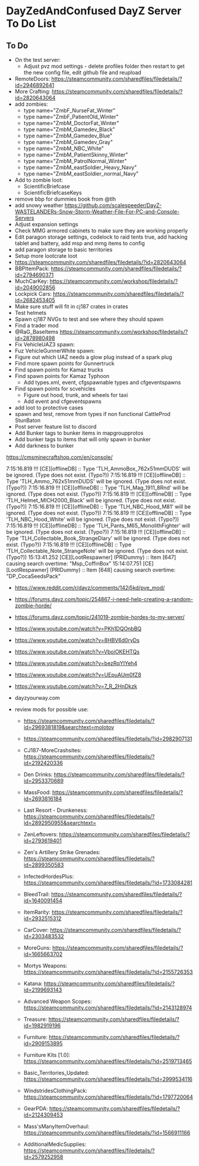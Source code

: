 <!-- ======================================== TODO.md Start ======================================== -->


<!-- ------------------------------ Intro Start ------------------------------ -->

# DayZedAndConfused DayZ Server To Do List

<!-- ------------------------------ Intro End ------------------------------ -->


<!-- ------------------------------ Overview Start ------------------------------ -->

 
<!-- ------------------------------ Overview End ------------------------------ -->


<!-- ------------------------------ TODO Start ------------------------------ -->

## To Do 

- On the test server: 
  - Adjust pvz mod settings - delete profiles folder then restart to get the new config file, edit github file and reupload
- RemoteDoors: https://steamcommunity.com/sharedfiles/filedetails/?id=2946892641
- More Crafting: https://steamcommunity.com/sharedfiles/filedetails/?id=2820643064
- add zombies:
  - type name="ZmbF_NurseFat_Winter"
  - type name="ZmbF_PatientOld_Winter"
  - type name="ZmbM_DoctorFat_Winter"
  - type name="ZmbM_Gamedev_Black"
  - type name="ZmbM_Gamedev_Blue"
  - type name="ZmbM_Gamedev_Gray"
  - type name="ZmbM_NBC_White"
  - type name="ZmbM_PatientSkinny_Winter"
  - type name="ZmbM_PatrolNormal_Winter"
  - type name="ZmbM_eastSoldier_Heavy_Navy"
  - type name="ZmbM_eastSoldier_normal_Navy"
- Add to zombie loot:
  - ScientificBriefcase
  - ScientificBriefcaseKeys
- remove bbp for dummies book from @tlh
- add snowy weather https://github.com/scalespeeder/DayZ-WASTELANDERs-Snow-Storm-Weather-File-For-PC-and-Console-Servers
- Adjust expansion settings
- Check MMG armored cabinets to make sure they are working properly
- Edit paragon storage settings, codelock to raid tents true, add hacking tablet and battery, add msp and mmg items to config
- add paragon storage to basic territories
- Setup more lootcrate loot
- https://steamcommunity.com/sharedfiles/filedetails/?id=2820643064
- BBPItemPack: https://steamcommunity.com/sharedfiles/filedetails/?id=2794690371
- MuchCarKey: https://steamcommunity.com/workshop/filedetails/?id=2049002856
- Lockpick Cars: https://steamcommunity.com/sharedfiles/filedetails/?id=2682453405
- Make sure stuff will fit in cj187 crates in crates
- Test helmets
- Spawn cj187 NVGs to test and see where they should spawn
- Find a trader mod
- @RaG_BaseItems https://steamcommunity.com/workshop/filedetails/?id=2878980498
- Fix VehicleUAZ3 spawn: 		    <!-- Pond N of Novy Lug Military -->
- Fuz VehicleGunnerWhite spawn:  		<!-- NEAF -->
- Figure out which UAZ needs a glow plug instead of a spark plug
- Find more spawn points for Gunnertruck
- Find spawn points for Kamaz trucks
- Find spawn points for Kamaz Typhoon
  - Add types.xml, event, cfgspawnable types and cfgeventspawns
- Find spawn points for scvehicles
  - Figure out hood, trunk, and wheels for taxi
  - Add event and cfgeventspawns
- add loot to protective cases
- spawn and test, remove from types if non functional CattleProd StunBaton
- Post server feature list to discord
- Add Bunker tags to bunker items in mapgroupprotos
- Add bunker tags to items that will only spawn in bunker
- Add darkness to bunker







https://cmsminecraftshop.com/en/console/

 7:15:16.819 !!! [CE][offlineDB] :: Type 'TLH_AmmoBox_762x51mmDUDS' will be ignored. (Type does not exist. (Typo?))
 7:15:16.819 !!! [CE][offlineDB] :: Type 'TLH_Ammo_762x51mmDUDS' will be ignored. (Type does not exist. (Typo?))
 7:15:16.819 !!! [CE][offlineDB] :: Type 'TLH_Mag_1911_8Rnd' will be ignored. (Type does not exist. (Typo?))
 7:15:16.819 !!! [CE][offlineDB] :: Type 'TLH_Helmet_MICH2000_Black' will be ignored. (Type does not exist. (Typo?))
 7:15:16.819 !!! [CE][offlineDB] :: Type 'TLH_NBC_Hood_M81' will be ignored. (Type does not exist. (Typo?))
 7:15:16.819 !!! [CE][offlineDB] :: Type 'TLH_NBC_Hood_White' will be ignored. (Type does not exist. (Typo?))
 7:15:16.819 !!! [CE][offlineDB] :: Type 'TLH_Pants_M65_MonolithFighter' will be ignored. (Type does not exist. (Typo?))
 7:15:16.819 !!! [CE][offlineDB] :: Type 'TLH_Collectable_Book_StrangeDiary' will be ignored. (Type does not exist. (Typo?))
 7:15:16.819 !!! [CE][offlineDB] :: Type 'TLH_Collectable_Note_StrangeNote' will be ignored. (Type does not exist. (Typo?))
 15:13:41.252 [CE][LootRespawner] (PRIDummy) :: Item [647] causing search overtime: "Msp_CoffinBox"
 15:14:07.751 [CE][LootRespawner] (PRIDummy) :: Item [648] causing search overtime: "DP_CocaSeedsPack"

- https://www.reddit.com/r/dayz/comments/142j5kd/pve_mod/
- https://forums.dayz.com/topic/254867-i-need-help-creating-a-random-zombie-horde/
- https://forums.dayz.com/topic/241019-zombie-hordes-to-my-server/
- https://www.youtube.com/watch?v=PKh1DQOnbBQ
- https://www.youtube.com/watch?v=8HBV6d0ryDs
- https://www.youtube.com/watch?v=VboiOKEHTQs
- https://www.youtube.com/watch?v=bezRqYIYeh4
- https://www.youtube.com/watch?v=UEpuAUm0fZ8
- https://www.youtube.com/watch?v=7_R_2HnDkzk
- dayzyourway.com

- review mods for possible use:
  - https://steamcommunity.com/sharedfiles/filedetails/?id=2969381819&searchtext=molotov
  - https://steamcommunity.com/sharedfiles/filedetails/?id=2982907131
  - CJ187-MoreCrashsites: https://steamcommunity.com/sharedfiles/filedetails/?id=2192420336
  - Den Drinks: https://steamcommunity.com/sharedfiles/filedetails/?id=2953370689
  - MassFood: https://steamcommunity.com/sharedfiles/filedetails/?id=2693816184
  - Last Resort - Drunkeness: https://steamcommunity.com/sharedfiles/filedetails/?id=2892950955&searchtext=
  - ZenLeftovers: https://steamcommunity.com/sharedfiles/filedetails/?id=2793619401

  - Zen's Artillery Strike Grenades: https://steamcommunity.com/sharedfiles/filedetails/?id=2899350583

  - InfectedHordesPlus: https://steamcommunity.com/sharedfiles/filedetails/?id=1733084281

  - BleedTrail: https://steamcommunity.com/sharedfiles/filedetails/?id=1640091454

  - ItemRarity: https://steamcommunity.com/sharedfiles/filedetails/?id=2932515312

  - CarCover: https://steamcommunity.com/sharedfiles/filedetails/?id=2303483532

  - MoreGuns: https://steamcommunity.com/sharedfiles/filedetails/?id=1665663702
  - Mortys Weapons: https://steamcommunity.com/sharedfiles/filedetails/?id=2155726353
  - Katana: https://steamcommunity.com/sharedfiles/filedetails/?id=2199693143
  - Advanced Weapon Scopes: https://steamcommunity.com/sharedfiles/filedetails/?id=2143128974

  - Treasure: https://steamcommunity.com/sharedfiles/filedetails/?id=1982919196

  - Furniture: https://steamcommunity.com/sharedfiles/filedetails/?id=2909153895
  - Furniture Kits [1.0]: https://steamcommunity.com/sharedfiles/filedetails/?id=2519713465
  - Basic_Territories_Updated: https://steamcommunity.com/sharedfiles/filedetails/?id=2999534116

  - WindstridesClothingPack: https://steamcommunity.com/sharedfiles/filedetails/?id=1797720064

  - GearPDA: https://steamcommunity.com/sharedfiles/filedetails/?id=2124309453
  - Mass'sManyItemOverhaul: https://steamcommunity.com/sharedfiles/filedetails/?id=1566911166
  - AdditionalMedicSupplies: https://steamcommunity.com/sharedfiles/filedetails/?id=2579252958

<!-- ------------------------------ToDo End ------------------------------ -->


<!-- ------------------------------ Outro Start ------------------------------ -->


<!-- ------------------------------ Outro End ------------------------------ -->


<!-- ======================================== TODO.md End ======================================== -->
